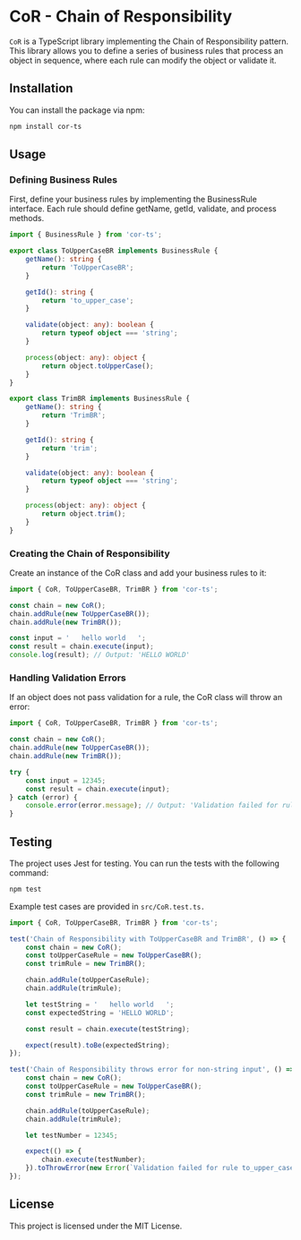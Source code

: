 # CoR - Chain of Responsibility

`CoR` is a TypeScript library implementing the Chain of Responsibility pattern. This library allows you to define a series of business rules that process an object in sequence, where each rule can modify the object or validate it.

## Installation

You can install the package via npm:

```sh
npm install cor-ts
```

## Usage

### Defining Business Rules
First, define your business rules by implementing the BusinessRule interface. Each rule should define getName, getId, validate, and process methods.

```TypeScript
import { BusinessRule } from 'cor-ts';

export class ToUpperCaseBR implements BusinessRule {
    getName(): string {
        return 'ToUpperCaseBR';
    }

    getId(): string {
        return 'to_upper_case';
    }

    validate(object: any): boolean {
        return typeof object === 'string';
    }

    process(object: any): object {
        return object.toUpperCase();
    }
}

export class TrimBR implements BusinessRule {
    getName(): string {
        return 'TrimBR';
    }

    getId(): string {
        return 'trim';
    }

    validate(object: any): boolean {
        return typeof object === 'string';
    }

    process(object: any): object {
        return object.trim();
    }
}
```

### Creating the Chain of Responsibility

Create an instance of the CoR class and add your business rules to it:

```TypeScript
import { CoR, ToUpperCaseBR, TrimBR } from 'cor-ts';

const chain = new CoR();
chain.addRule(new ToUpperCaseBR());
chain.addRule(new TrimBR());

const input = '   hello world   ';
const result = chain.execute(input);
console.log(result); // Output: 'HELLO WORLD'
```

### Handling Validation Errors

If an object does not pass validation for a rule, the CoR class will throw an error:

```TypeScript
import { CoR, ToUpperCaseBR, TrimBR } from 'cor-ts';

const chain = new CoR();
chain.addRule(new ToUpperCaseBR());
chain.addRule(new TrimBR());

try {
    const input = 12345;
    const result = chain.execute(input);
} catch (error) {
    console.error(error.message); // Output: 'Validation failed for rule to_upper_case - ToUpperCaseBR'
}
```

## Testing

The project uses Jest for testing. You can run the tests with the following command:

```sh
npm test
```

Example test cases are provided in `src/CoR.test.ts.`

```TypeScript
import { CoR, ToUpperCaseBR, TrimBR } from 'cor-ts';

test('Chain of Responsibility with ToUpperCaseBR and TrimBR', () => {
    const chain = new CoR();
    const toUpperCaseRule = new ToUpperCaseBR();
    const trimRule = new TrimBR();

    chain.addRule(toUpperCaseRule);
    chain.addRule(trimRule);

    let testString = '   hello world   ';
    const expectedString = 'HELLO WORLD';

    const result = chain.execute(testString);

    expect(result).toBe(expectedString);
});

test('Chain of Responsibility throws error for non-string input', () => {
    const chain = new CoR();
    const toUpperCaseRule = new ToUpperCaseBR();
    const trimRule = new TrimBR();

    chain.addRule(toUpperCaseRule);
    chain.addRule(trimRule);

    let testNumber = 12345;

    expect(() => {
        chain.execute(testNumber);
    }).toThrowError(new Error(`Validation failed for rule to_upper_case - ToUpperCaseBR`));
});
```
## License

This project is licensed under the MIT License.

